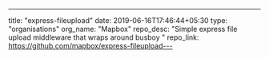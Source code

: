 ---
title: "express-fileupload"
date: 2019-06-16T17:46:44+05:30
type: "organisations"
org_name: "Mapbox"
repo_desc: "Simple express file upload middleware that wraps around busboy "
repo_link: https://github.com/mapbox/express-fileupload---